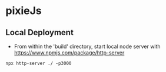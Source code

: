 # pixieJs

## Local Deployment
* From within the 'build' directory, start local node server with https://www.npmjs.com/package/http-server

```
npx http-server ./ -p3000
```